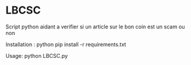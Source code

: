 # LBCSC

Script python aidant a verifier si un article sur le bon coin est un scam ou non

Installation :
python pip install -r requirements.txt

Usage:
python LBCSC.py
